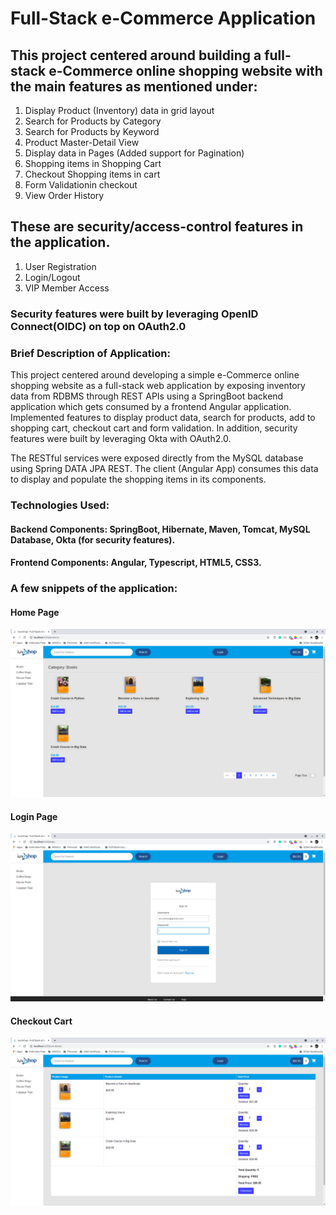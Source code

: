 # Full-Stack e-Commerce Application

## This project centered around building a full-stack e-Commerce online shopping website with the main features as mentioned under: 

1. Display Product (Inventory) data in grid layout
2. Search for Products by Category
3. Search for Products by Keyword
4. Product Master-Detail View
5. Display data in Pages (Added support for Pagination)
6. Shopping items in Shopping Cart
7. Checkout Shopping items in cart
8. Form Validationin checkout
9. View Order History


## These are security/access-control features in the application. 
1. User Registration
2. Login/Logout
3. VIP Member Access

### Security features were built by leveraging OpenID Connect(OIDC) on top on OAuth2.0

### Brief Description of Application:

This project centered around developing a simple e-Commerce online shopping website as a full-stack web application by exposing inventory data from RDBMS through REST APIs using a SpringBoot backend application which gets consumed by a frontend Angular application. Implemented features to display product data, search for products, add to shopping cart, checkout cart and form validation. In addition, security features were built by leveraging Okta with OAuth2.0.

The RESTful services were exposed directly from the MySQL database using Spring DATA JPA REST. The client (Angular App) consumes this data to display and populate the shopping items in its components.


### Technologies Used: 
#### Backend Components: SpringBoot, Hibernate, Maven, Tomcat, MySQL Database, Okta (for security features).
#### Frontend Components: Angular, Typescript, HTML5, CSS3.

### A few snippets of the application: 

#### Home Page
![Home_Page](https://github.com/animeshpaul91/Spring-and-Hibernate-Masterclass/blob/main/Full_Stack_with_SpringBoot_and_Angular/eCommerce-Project/snaps/sample-1.png?raw=true)

#### Login Page
![Login_Page](https://github.com/animeshpaul91/Spring-and-Hibernate-Masterclass/blob/main/Full_Stack_with_SpringBoot_and_Angular/eCommerce-Project/snaps/sample-2.png?raw=true)

#### Checkout Cart
![Checkout_Cart](https://github.com/animeshpaul91/Spring-and-Hibernate-Masterclass/blob/main/Full_Stack_with_SpringBoot_and_Angular/eCommerce-Project/snaps/sample-3.png?raw=true)